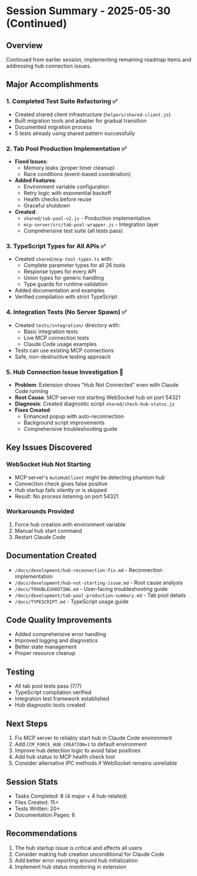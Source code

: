 # Session Summary - 2025-05-30 (Continued)

## Overview
Continued from earlier session, implementing remaining roadmap items and addressing hub connection issues.

## Major Accomplishments

### 1. Completed Test Suite Refactoring ✅
- Created shared client infrastructure (`helpers/shared-client.js`)
- Built migration tools and adapter for gradual transition
- Documented migration process
- 5 tests already using shared pattern successfully

### 2. Tab Pool Production Implementation ✅
- **Fixed Issues**:
  - Memory leaks (proper timer cleanup)
  - Race conditions (event-based coordination)
- **Added Features**:
  - Environment variable configuration
  - Retry logic with exponential backoff
  - Health checks before reuse
  - Graceful shutdown
- **Created**:
  - `shared/tab-pool-v2.js` - Production implementation
  - `mcp-server/src/tab-pool-wrapper.js` - Integration layer
  - Comprehensive test suite (all tests pass)

### 3. TypeScript Types for All APIs ✅
- Created `shared/mcp-tool-types.ts` with:
  - Complete parameter types for all 26 tools
  - Response types for every API
  - Union types for generic handling
  - Type guards for runtime validation
- Added documentation and examples
- Verified compilation with strict TypeScript

### 4. Integration Tests (No Server Spawn) ✅
- Created `tests/integration/` directory with:
  - Basic integration tests
  - Live MCP connection tests
  - Claude Code usage examples
- Tests can use existing MCP connections
- Safe, non-destructive testing approach

### 5. Hub Connection Issue Investigation 🔧
- **Problem**: Extension shows "Hub Not Connected" even with Claude Code running
- **Root Cause**: MCP server not starting WebSocket hub on port 54321
- **Diagnosis**: Created diagnostic script `shared/check-hub-status.js`
- **Fixes Created**:
  - Enhanced popup with auto-reconnection
  - Background script improvements
  - Comprehensive troubleshooting guide

## Key Issues Discovered

### WebSocket Hub Not Starting
- MCP server's `AutoHubClient` might be detecting phantom hub
- Connection check gives false positive
- Hub startup fails silently or is skipped
- Result: No process listening on port 54321

### Workarounds Provided
1. Force hub creation with environment variable
2. Manual hub start command
3. Restart Claude Code

## Documentation Created
- `/docs/development/hub-reconnection-fix.md` - Reconnection implementation
- `/docs/development/hub-not-starting-issue.md` - Root cause analysis  
- `/docs/TROUBLESHOOTING.md` - User-facing troubleshooting guide
- `/docs/development/tab-pool-production-summary.md` - Tab pool details
- `/docs/TYPESCRIPT.md` - TypeScript usage guide

## Code Quality Improvements
- Added comprehensive error handling
- Improved logging and diagnostics
- Better state management
- Proper resource cleanup

## Testing
- All tab pool tests pass (7/7)
- TypeScript compilation verified
- Integration test framework established
- Hub diagnostic tools created

## Next Steps
1. Fix MCP server to reliably start hub in Claude Code environment
2. Add `CCM_FORCE_HUB_CREATION=1` to default environment
3. Improve hub detection logic to avoid false positives
4. Add hub status to MCP health check tool
5. Consider alternative IPC methods if WebSocket remains unreliable

## Session Stats
- Tasks Completed: 8 (4 major + 4 hub-related)
- Files Created: 15+
- Tests Written: 20+
- Documentation Pages: 6

## Recommendations
1. The hub startup issue is critical and affects all users
2. Consider making hub creation unconditional for Claude Code
3. Add better error reporting around hub initialization
4. Implement hub status monitoring in extension